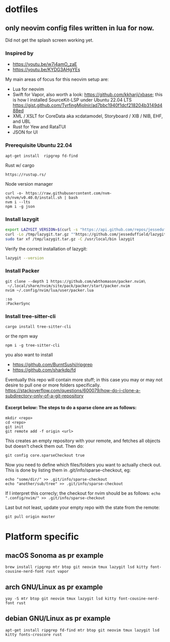 # dotfiles
## only neovim config files written in lua for now.
Did not get the splash screen working yet.

### Inspired by

* https://youtu.be/w7i4amO_zaE
* https://youtu.be/KYDG3AHgYEs

My main areas of focus for this neovim setup are:
* Lua for neovim
* Swift for Vapor, also worth a look: https://github.com/kkharji/xbase; this is how I installed SourceKit-LSP under Ubuntu 22.04 LTS https://gist.github.com/TyrfingMjolnir/ad7bbc1940f1dcf218204b3149d488ed
* XML / XSLT for CoreData aka xcdatamodel, Storyboard / XIB / NIB, EHF, and UBL
* Rust for Yew and RataTUI
* JSON for UI

### Prerequisite Ubuntu 22.04
```Shell
apt-get install  ripgrep fd-find
```
Rust w/ cargo
```
https://rustup.rs/
```
Node version manager
```
curl -o- https://raw.githubusercontent.com/nvm-sh/nvm/v0.40.0/install.sh | bash
nvm i --lts
npm i -g json
```

### Install lazygit

```sh
export LAZYGIT_VERSION=$(curl -s "https://api.github.com/repos/jesseduffield/lazygit/releases/latest" | json tag_name | tr -d v)
curl -Lo /tmp/lazygit.tar.gz ""https://github.com/jesseduffield/lazygit/releases/download/v${LAZYGIT_VERSION}/lazygit_${LAZYGIT_VERSION}_Linux_x86_64.tar.gz""
sudo tar xf /tmp/lazygit.tar.gz -C /usr/local/bin lazygit
```

Verify the correct installation of lazygit:

```sh
lazygit --version
```

### Install Packer
```Shell
git clone --depth 1 https://github.com/wbthomason/packer.nvim\
 ~/.local/share/nvim/site/pack/packer/start/packer.nvim
nvim ~/.config/nvim/lua/user/packer.lua
```
```vim
:so
:PackerSync
```

### Install tree-sitter-cli
```Shell
cargo install tree-sitter-cli
```
or the npm way
```Shell
npm i -g tree-sitter-cli
```

you also want to install

* https://github.com/BurntSushi/ripgrep
* https://github.com/sharkdp/fd

Eventually this repo will contain more stuff; in this case you may or may not desire to pull one or more folders specifically. https://stackoverflow.com/questions/600079/how-do-i-clone-a-subdirectory-only-of-a-git-repository

#### Excerpt below: The steps to do a sparse clone are as follows:

```
mkdir <repo>
cd <repo>
git init
git remote add -f origin <url>
```

This creates an empty repository with your remote, and fetches all objects but doesn't check them out. Then do:

`git config core.sparseCheckout true`

Now you need to define which files/folders you want to actually check out. This is done by listing them in .git/info/sparse-checkout, eg:

```
echo "some/dir/" >> .git/info/sparse-checkout
echo "another/sub/tree" >> .git/info/sparse-checkout
```

If I interpret this correcly; the checkout for nvim should be as follows: `echo ".config/nvim/" >> .git/info/sparse-checkout`

Last but not least, update your empty repo with the state from the remote:

`git pull origin master`

# Platform specific

## macOS Sonoma as pr example
```
brew install ripgrep mtr btop git neovim tmux lazygit lsd kitty font-cousine-nerd-font rust vapor
```

## arch GNU/Linux as pr example
```
yay -S mtr btop git neovim tmux lazygit lsd kitty font-cousine-nerd-font rust
```

## debian GNU/Linux as pr example
```
apt-get install ripgrep fd-find mtr btop git neovim tmux lazygit lsd kitty fonts-croscore rust
```
